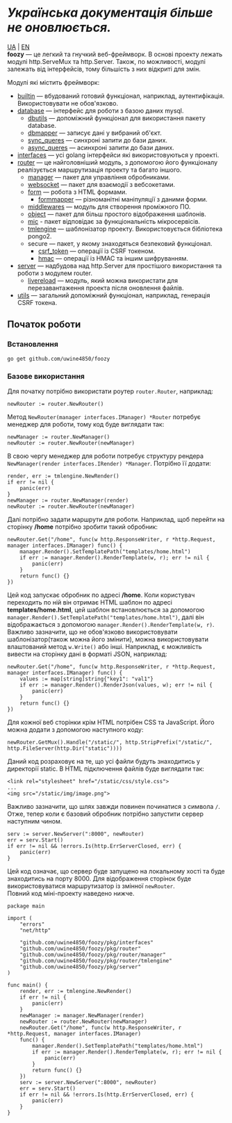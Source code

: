 # _Українська документація більше не оновлюється._

[UA](https://github.com/uwine4850/foozy/blob/master/docs/ua/ua_readme.md) | [EN](https://github.com/uwine4850/foozy)<br>
__foozy__ — це легкий та гнучкий веб-фреймворк. В основі проекту лежать модулі http.ServeMux та http.Server. Також,
по можливості, модулі залежать від інтерфейсів, тому більшість з них відкриті для змін.

Модулі які містить фреймворк: <br>
* [builtin](https://github.com/uwine4850/foozy/blob/master/docs/ua/builtin/builtin.md) — вбудований готовий функціонал, наприклад, аутентифікація. Використовувати не обов'язково.
* [database](https://github.com/uwine4850/foozy/blob/master/docs/ua/database/database.md) — інтерфейс для роботи з базою даних mysql.
  * [dbutils](https://github.com/uwine4850/foozy/blob/master/docs/ua/database/dbutils/dbutils.md) — допоміжний функціонал для використання пакету database.
  * [dbmapper](https://github.com/uwine4850/foozy/blob/master/docs/ua/database/dbmapper/dbmapper.md) — записує дані у вибраний об'єкт.
  * [sync_queres](https://github.com/uwine4850/foozy/blob/master/docs/ua/database/sync_queries.md) — синхроні запити до бази даних.
  * [async_queres](https://github.com/uwine4850/foozy/blob/master/docs/ua/database/async_queries.md) — асинхроні запити до бази даних.
* [interfaces](https://github.com/uwine4850/foozy/blob/master/docs/ua/interfaces/interfaces.md) — усі golang інтерфейси які використовуються у проекті.
* [router](https://github.com/uwine4850/foozy/blob/master/docs/ua/router/router.md) — це найголовніший модуль, з допомогою його функціоналу реалізується маршрутизація проекту та багато іншого.
  * [manager](https://github.com/uwine4850/foozy/blob/master/docs/ua/router/manager/manager.md) — пакет для управління обробниками.
  * [websocket](https://github.com/uwine4850/foozy/blob/master/docs/ua/router/websocket.md) — пакет для взаємодії з вебсокетами.
  * [form](https://github.com/uwine4850/foozy/blob/master/docs/ua/router/form/form.md) — робота з HTML формами.
	* [formmapper](https://github.com/uwine4850/foozy/blob/master/docs/ua/router/form/formmapper/formmapper.md) — різноманітні маніпуляції з даними форми.
  * [middlewares](https://github.com/uwine4850/foozy/blob/master/docs/ua/router/middlewares/middlewares.md) — модуль для створення проміжного ПО.
  * [object](https://github.com/uwine4850/foozy/blob/master/docs/ua/router/object/object.md) — пакет для більш простого відображення шаблонів.
  * [mic](https://github.com/uwine4850/foozy/blob/master/docs/ua/router/mic/mic.md) - пакет відповідає за функціональність мікросервісів.
  * [tmlengine](https://github.com/uwine4850/foozy/blob/master/docs/ua/router/tmlengine/tmlengine.md) — шаблонізатор проекту. Використовується бібліотека pongo2.
  * secure — пакет, у якому знаходяться безпековий функціонал.
	* [csrf_token](https://github.com/uwine4850/foozy/blob/master/docs/ua/router/secure/csrf_token.md) — операції із CSRF токеном.
	* [hmac](https://github.com/uwine4850/foozy/blob/master/docs/ua/router/secure/hmac.md) — операції із HMAC та іншим шифруванням.
* [server](https://github.com/uwine4850/foozy/blob/master/docs/ua/server/server.md) — надбудова над http.Server для простішого використання та роботи з модулем router.
  * [livereload](https://github.com/uwine4850/foozy/blob/master/docs/ua/server/livereload/livereload.md) — модуль, який можна використати для перезавантаження проекта після оновлення файлів.
* [utils](https://github.com/uwine4850/foozy/blob/master/docs/ua/utils/utils.md) — загальний допоміжний функціонал, наприклад, генерація CSRF токена.

## Початок роботи

### Встановлення
```
go get github.com/uwine4850/foozy
```

### Базове використання
Для початку потрібно використати роутер ``router.Router``, наприклад:
```
newRouter := router.NewRouter()
```
Метод ``NewRouter(manager interfaces.IManager) *Router`` потребує менеджер для роботи, тому код буде виглядати так:
```
newManager := router.NewManager()
newRouter := router.NewRouter(newManager)
```
В свою чергу менеджер для роботи потребує структуру рендера ``NewManager(render interfaces.IRender) *Manager``.
Потрібно її додати:
```
render, err := tmlengine.NewRender()
if err != nil {
    panic(err)
}
newManager := router.NewManager(render)
newRouter := router.NewRouter(newManager)
```
Далі потрібно задати маршрути для роботи. Наприклад, щоб перейти на сторінку __/home__ потрібно зробити такий обробник:
```
newRouter.Get("/home", func(w http.ResponseWriter, r *http.Request, manager interfaces.IManager) func() {
    manager.Render().SetTemplatePath("templates/home.html")
	if err := manager.Render().RenderTemplate(w, r); err != nil {
	    panic(err)
    }
    return func() {}
})
```
Цей код запускає обробник по адресі __/home__. Коли користувач переходить по ній він отримає HTML шаблон по адресі
__templates/home.html__, цей шаблон встановлюється за допомогою ``manager.Render().SetTemplatePath("templates/home.html")``, далі
він відображається з допомогою ``manager.Render().RenderTemplate(w, r)``.<br>
Важливо зазначити, що не обов'язково використовувати шаблонізатор(також можна його змінити), можна використовувати
влаштований метод ``w.Write()`` або інші. Наприклад, є можливість вивести на сторінку дані в форматі JSON, наприклад:
```
newRouter.Get("/home", func(w http.ResponseWriter, r *http.Request, manager interfaces.IManager) func() {
    values := map[string]string{"key1": "val1"}
	if err := manager.Render().RenderJson(values, w); err != nil {
		panic(err)
	}
	return func() {}
})
```
Для кожної веб сторінки крім HTML потрібен CSS та JavaScript. Його можна додати з допомогою наступного коду:
```
newRouter.GetMux().Handle("/static/", http.StripPrefix("/static/", http.FileServer(http.Dir("static"))))
```
Даний код розраховує на те, що усі файли будуть знаходитись у директорії static. В HTML підключення файлів буде виглядати так:
```
<link rel="stylesheet" href="/static/css/style.css">
...
<img src="/static/img/image.png">
```
Важливо зазначити, що шлях завжди повинен починатися з символа ``/``.<br>
Отже, тепер коли є базовий обробник потрібно запустити сервер наступним чином.
```
serv := server.NewServer(":8000", newRouter)
err = serv.Start()
if err != nil && !errors.Is(http.ErrServerClosed, err) {
	panic(err)
}
```
Цей код означає, що сервер буде запущено на локальному хості та буде знаходитись на порту 8000. Для відображення сторінок
буде використовуватися маршрутизатор із змінної ``newRouter``.<br>
Повний код міні-проекту наведено нижче.
```
package main

import (
	"errors"
	"net/http"

	"github.com/uwine4850/foozy/pkg/interfaces"
	"github.com/uwine4850/foozy/pkg/router"
	"github.com/uwine4850/foozy/pkg/router/manager"
	"github.com/uwine4850/foozy/pkg/router/tmlengine"
	"github.com/uwine4850/foozy/pkg/server"
)

func main() {
	render, err := tmlengine.NewRender()
	if err != nil {
		panic(err)
	}
	newManager := manager.NewManager(render)
	newRouter := router.NewRouter(newManager)
    newRouter.Get("/home", func(w http.ResponseWriter, r *http.Request, manager interfaces.IManager) 
    func() {
        manager.Render().SetTemplatePath("templates/home.html")
        if err := manager.Render().RenderTemplate(w, r); err != nil {
            panic(err)
        }
        return func() {}
    })
	serv := server.NewServer(":8000", newRouter)
	err = serv.Start()
	if err != nil && !errors.Is(http.ErrServerClosed, err) {
		panic(err)
	}
}
```